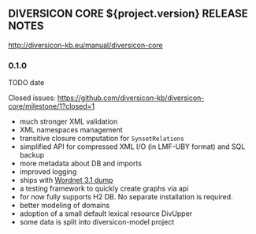 
DIVERSICON CORE ${project.version} RELEASE NOTES
-----------------------------------

http://diversicon-kb.eu/manual/diversicon-core  


### 0.1.0

TODO date

Closed issues: https://github.com/diversicon-kb/diversicon-core/milestone/1?closed=1   

- much stronger XML validation
- XML namespaces management	
- transitive closure computation for `SynsetRelations`
- simplified API for compressed XML I/O (in LMF-UBY format) and SQL backup  
- more metadata about DB and imports 
- improved logging
- ships with [Wordnet 3.1 dump](https://github.com/diversicon-kb/diversicon-wordnet-3.1)
- a testing framework to quickly create graphs via api  	  
- for now fully supports H2 DB. No separate installation is required.
- better modeling of domains 
- adoption of a small default lexical resource DivUpper   	  
- some data is split into diversicon-model project


